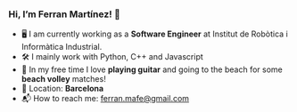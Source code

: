 ### Hi, I’m Ferran Martínez! 👋

* 🖥 I am currently working as a **Software Engineer** at Institut de Robòtica i Informàtica Industrial.
* 🛠 I mainly work with Python, C++ and Javascript
* 🏐 In my free time I love **playing guitar** and going to the beach for some **beach volley** matches!
* 📌 Location: **Barcelona**
* 📬 How to reach me: ferran.mafe@gmail.com

<!--br>

<p align="center">
  <img alt="User Stats" src="https://github-readme-stats.vercel.app/api?username=ferranmafe&&show_icons=true" width="60.25%"/>
  <img alt="Top Langs" src="https://github-readme-stats.vercel.app/api/top-langs/?username=ferranmafe" width="25%"/>
</p-->
